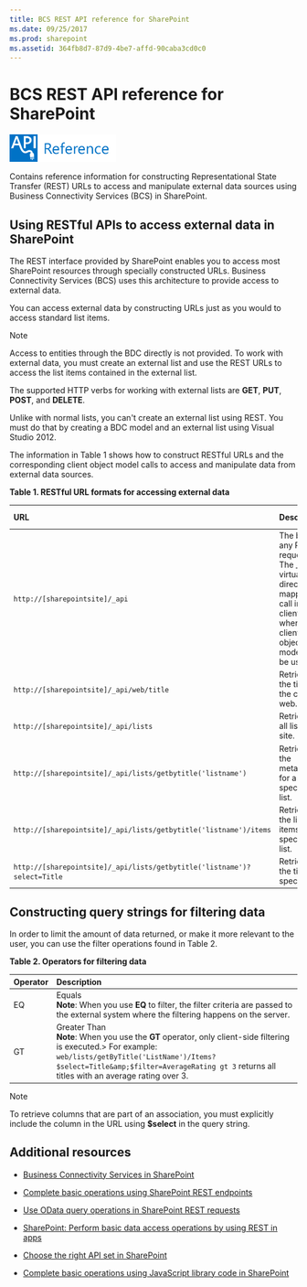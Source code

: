```yaml
---
title: BCS REST API reference for SharePoint
ms.date: 09/25/2017
ms.prod: sharepoint
ms.assetid: 364fb8d7-87d9-4be7-affd-90caba3cd0c0
---
```




# BCS REST API reference for SharePoint

  
    
    
![Class libraries and references](../images/mod_icon_badge_reference.png)
  
    
    

  
    
    

  
    
    
Contains reference information for constructing Representational State Transfer (REST) URLs to access and manipulate external data sources using Business Connectivity Services (BCS) in SharePoint.
## Using RESTful APIs to access external data in SharePoint
<a name="bkmk_Overview"> </a>

The REST interface provided by SharePoint enables you to access most SharePoint resources through specially constructed URLs. Business Connectivity Services (BCS) uses this architecture to provide access to external data.
  
    
    
You can access external data by constructing URLs just as you would to access standard list items.
  
> [!NOTE]
> Access to entities through the BDC directly is not provided. To work with external data, you must create an external list and use the REST URLs to access the list items contained in the external list. 
  
    
    

The supported HTTP verbs for working with external lists are **GET**, **PUT**, **POST**, and **DELETE**.
  
    
    
Unlike with normal lists, you can't create an external list using REST. You must do that by creating a BDC model and an external list using Visual Studio 2012.
  
    
    
The information in Table 1 shows how to construct RESTful URLs and the corresponding client object model calls to access and manipulate data from external data sources.
  
    
    

**Table 1. RESTful URL formats for accessing external data**


|**URL**|**Description**|**HTTP method**|
|:-----|:-----|:-----|
| `http://[sharepointsite]/_api` <br/> |The base of any REST request. The _api virtual directory is mapped to call into client.svc, where the client object model can be used.  <br/> |GET  <br/> |
| `http://[sharepointsite]/_api/web/title` <br/> |Retrieves the title of the current web.  <br/> |GET  <br/> |
| `http://[sharepointsite]/_api/lists` <br/> |Retrieves all lists on a site.  <br/> |GET  <br/> |
| `http://[sharepointsite]/_api/lists/getbytitle('listname')` <br/> |Retrieves the metadata for a specified list.  <br/> |GET  <br/> |
| `http://[sharepointsite]/_api/lists/getbytitle('listname')/items` <br/> |Retrieves the list items in a specified list.  <br/> |GET  <br/> |
| `http://[sharepointsite]/_api/lists/getbytitle('listname')?select=Title` <br/> |Retrieves the title of a specific list.  <br/> |GET  <br/> |
   

## Constructing query strings for filtering data
<a name="bkmk_constructquery"> </a>

In order to limit the amount of data returned, or make it more relevant to the user, you can use the filter operations found in Table 2.
  
    
    

**Table 2. Operators for filtering data**


|**Operator**|**Description**|
|:-----|:-----|
|EQ  <br/> |Equals  <br/> **Note**: When you use **EQ** to filter, the filter criteria are passed to the external system where the filtering happens on the server.          |
|GT  <br/> |Greater Than  <br/> **Note**: When you use the **GT** operator, only client-side filtering is executed.> For example:  `web/lists/getByTitle('ListName')/Items?$select=Title&amp;$filter=AverageRating gt 3` returns all titles with an average rating over 3.          |
   
> [!NOTE]
> To retrieve columns that are part of an association, you must explicitly include the column in the URL using **$select** in the query string.
  
    
    


## Additional resources
<a name="bkmk_AdditionalResources"> </a>


-  [Business Connectivity Services in SharePoint](business-connectivity-services-in-sharepoint.md)
    
  
-  [Complete basic operations using SharePoint REST endpoints](http://msdn.microsoft.com/library/e3000415-50a0-426e-b304-b7de18f2f7d9%28Office.15%29.aspx)
    
  
-  [Use OData query operations in SharePoint REST requests](http://msdn.microsoft.com/library/d4b5c277-ed50-420c-8a9b-860342284b72%28Office.15%29.aspx)
    
  
-  [SharePoint: Perform basic data access operations by using REST in apps](http://code.msdn.microsoft.com/SharePoint-Perform-335d925b)
    
  
-  [Choose the right API set in SharePoint](choose-the-right-api-set-in-sharepoint.md)
    
  
-  [Complete basic operations using JavaScript library code in SharePoint](http://msdn.microsoft.com/library/29089af8-dbc0-49b7-a1a0-9e311f49c826%28Office.15%29.aspx)
    
  
